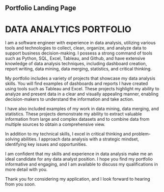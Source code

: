 <h2>Portfolio Landing Page</h2>

<h1>DATA ANALYTICS PORTFOLIO</h1>

I am a software engineer with experience in data analysis, utilizing various tools and technologies to collect, clean, organize, and analyze data to support business decision-making. I possess a strong command of tools such as Python, SQL, Excel, Tableau, and Github, and have extensive knowledge of data analysis techniques, including dashboard creation, report writing, data mining, data merging, statistics, and critical thinking.

My portfolio includes a variety of projects that showcase my data analysis skills. You will find examples of dashboards and reports I have created using tools such as Tableau and Excel. These projects highlight my ability to analyze and present data in a clear and visually appealing manner, enabling decision-makers to understand the information and take action.

I have also included examples of my work in data mining, data merging, and statistics. These projects demonstrate my ability to extract valuable information from large and complex datasets and to combine data from multiple sources to obtain a comprehensive view.

In addition to my technical skills, I excel in critical thinking and problem-solving abilities. I approach data analysis with a strategic mindset, identifying key issues and opportunities.

I am confident that my skills and experience in data analysis make me an ideal candidate for any data analyst position. I hope you find my portfolio informative and engaging, and I am available to discuss my qualifications in more detail with you.

Thank you for considering my application, and I look forward to hearing from you soon.
